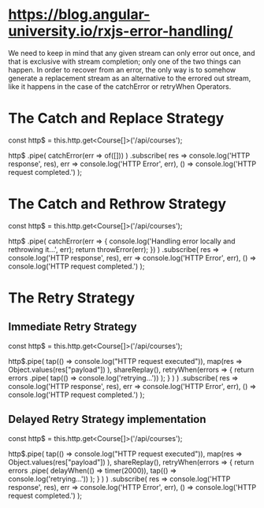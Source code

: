 # https://blog.angular-university.io/rxjs-error-handling/
We need to keep in mind that any given stream can only error out once, and that is exclusive with stream completion; only one of the two things can happen.
In order to recover from an error, the only way is to somehow generate a replacement stream as an alternative to the errored out stream, like it 
happens in the case of the catchError or retryWhen Operators.

# The Catch and Replace Strategy
const http$ = this.http.get<Course[]>('/api/courses');

http$
    .pipe(
        catchError(err => of([]))
    )
    .subscribe(
        res => console.log('HTTP response', res),
        err => console.log('HTTP Error', err),
        () => console.log('HTTP request completed.')
    );


# The Catch and Rethrow Strategy
const http$ = this.http.get<Course[]>('/api/courses');

http$
    .pipe(
        catchError(err => {
            console.log('Handling error locally and rethrowing it...', err);
            return throwError(err);
        })
    )
    .subscribe(
        res => console.log('HTTP response', res),
        err => console.log('HTTP Error', err),
        () => console.log('HTTP request completed.')
    );

# The Retry Strategy
## Immediate Retry Strategy
const http$ = this.http.get<Course[]>('/api/courses');

http$.pipe(
        tap(() => console.log("HTTP request executed")),
        map(res => Object.values(res["payload"]) ),
        shareReplay(),
        retryWhen(errors => {
            return errors
                    .pipe(
                        tap(() => console.log('retrying...'))
                    );
        } )
    )
    .subscribe(
        res => console.log('HTTP response', res),
        err => console.log('HTTP Error', err),
        () => console.log('HTTP request completed.')
    );
     
## Delayed Retry Strategy implementation
const http$ = this.http.get<Course[]>('/api/courses');

http$.pipe(
        tap(() => console.log("HTTP request executed")),
        map(res => Object.values(res["payload"]) ),
        shareReplay(),
        retryWhen(errors => {
            return errors
                    .pipe(
                        delayWhen(() => timer(2000)),
                        tap(() => console.log('retrying...'))
                    );
        } )
    )
    .subscribe(
        res => console.log('HTTP response', res),
        err => console.log('HTTP Error', err),
        () => console.log('HTTP request completed.')
    );
  
